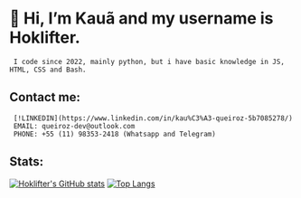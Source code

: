 # 👋 Hi, I’m Kauã and my username is Hoklifter.
     I code since 2022, mainly python, but i have basic knowledge in JS, HTML, CSS and Bash.

## Contact me:
     [!LINKEDIN](https://www.linkedin.com/in/kau%C3%A3-queiroz-5b7085278/)
     EMAIL: queiroz-dev@outlook.com
     PHONE: +55 (11) 98353-2418 (Whatsapp and Telegram)
## Stats:
[![Hoklifter's GitHub stats](https://github-readme-stats.vercel.app/api?username=Hoklifter)](https://github.com/anuraghazra/github-readme-stats) [![Top Langs](https://github-readme-stats.vercel.app/api/top-langs/?username=Hoklifter)](https://github.com/anuraghazra/github-readme-stats)
